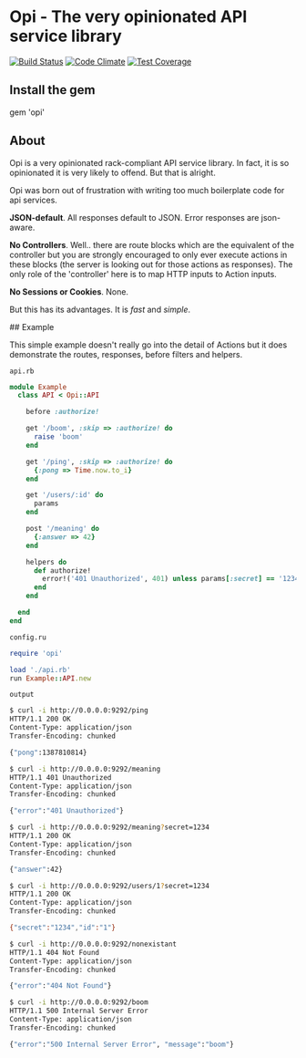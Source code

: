 # Opi - The very opinionated API service library

[![Build Status](https://travis-ci.org/moomerman/opi.svg?branch=master)](https://travis-ci.org/moomerman/opi)
[![Code Climate](https://codeclimate.com/github/moomerman/opi/badges/gpa.svg)](https://codeclimate.com/github/moomerman/opi)
[![Test Coverage](https://codeclimate.com/github/moomerman/opi/badges/coverage.svg)](https://codeclimate.com/github/moomerman/opi)

## Install the gem

gem 'opi'

## About

Opi is a very opinionated rack-compliant API service library.  In fact, it is
so opinionated it is very likely to offend.  But that is alright.

Opi was born out of frustration with writing too much boilerplate code for api
services.

**JSON-default**.  All responses default to JSON.  Error responses are json-aware.

**No Controllers**.  Well.. there are route blocks which are the equivalent
of the controller but you are strongly encouraged to only ever execute actions
in these blocks (the server is looking out for those actions as responses).
The only role of the 'controller' here is to map HTTP inputs to Action inputs.

**No Sessions or Cookies**.  None.

But this has its advantages.  It is *fast* and *simple*.

## Example

This simple example doesn't really go into the detail of Actions but it does
demonstrate the routes, responses, before filters and helpers.

<code>api.rb</code>

```ruby
module Example
  class API < Opi::API

    before :authorize!

    get '/boom', :skip => :authorize! do
      raise 'boom'
    end

    get '/ping', :skip => :authorize! do
      {:pong => Time.now.to_i}
    end

    get '/users/:id' do
      params
    end

    post '/meaning' do
      {:answer => 42}
    end

    helpers do
      def authorize!
        error!('401 Unauthorized', 401) unless params[:secret] == '1234'
      end
    end

  end
end
```

<code>config.ru</code>

```ruby
require 'opi'

load './api.rb'
run Example::API.new
```

<code>output</code>

```bash
$ curl -i http://0.0.0.0:9292/ping
HTTP/1.1 200 OK
Content-Type: application/json
Transfer-Encoding: chunked

{"pong":1387810814}

$ curl -i http://0.0.0.0:9292/meaning
HTTP/1.1 401 Unauthorized
Content-Type: application/json
Transfer-Encoding: chunked

{"error":"401 Unauthorized"}

$ curl -i http://0.0.0.0:9292/meaning?secret=1234
HTTP/1.1 200 OK
Content-Type: application/json
Transfer-Encoding: chunked

{"answer":42}

$ curl -i http://0.0.0.0:9292/users/1?secret=1234
HTTP/1.1 200 OK
Content-Type: application/json
Transfer-Encoding: chunked

{"secret":"1234","id":"1"}

$ curl -i http://0.0.0.0:9292/nonexistant
HTTP/1.1 404 Not Found
Content-Type: application/json
Transfer-Encoding: chunked

{"error":"404 Not Found"}

$ curl -i http://0.0.0.0:9292/boom
HTTP/1.1 500 Internal Server Error
Content-Type: application/json
Transfer-Encoding: chunked

{"error":"500 Internal Server Error", "message":"boom"}
```
